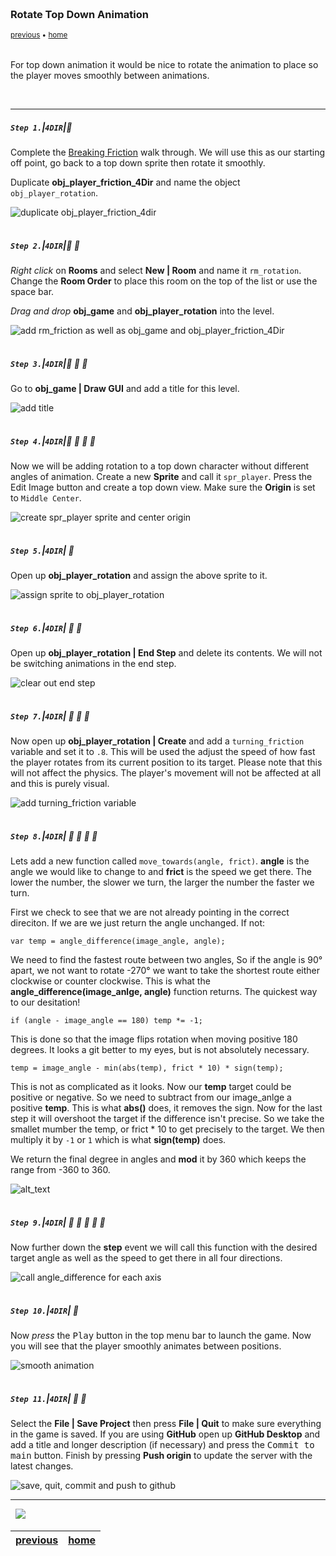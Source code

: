 <img src="https://via.placeholder.com/1000x4/45D7CA/45D7CA" alt="drawing" height="4px"/>

### Rotate Top Down Animation

<sub>[previous](../friction/README.md#user-content-breaking-friction) • [home](../README.md#user-content-gms2-move-in-4-directions)</sub>

<img src="https://via.placeholder.com/1000x4/45D7CA/45D7CA" alt="drawing" height="4px"/>

For top down animation it would be nice to rotate the animation to place so the player moves smoothly between animations.

<br>

---


##### `Step 1.`\|`4DIR`|:small_blue_diamond:

Complete the [Breaking Friction](friction/README.md#user-content-breaking-friction) walk through.  We will use this as our starting off point, go back to a top down sprite then rotate it smoothly. 

Duplicate **obj_player_friction_4Dir** and name the object `obj_player_rotation`.

![duplicate obj_player_friction_4dir](images/dupeFriction.png)

<img src="https://via.placeholder.com/500x2/45D7CA/45D7CA" alt="drawing" height="2px" alt = ""/>

##### `Step 2.`\|`4DIR`|:small_blue_diamond: :small_blue_diamond: 

*Right click* on **Rooms** and select **New | Room** and name it `rm_rotation`. Change the **Room Order** to place this room on the top of the list or use the space bar.

*Drag and drop* **obj_game** and **obj_player_rotation** into the level.

![add rm_friction as well as obj_game and obj_player_friction_4Dir](images/roomFriction.png)

<img src="https://via.placeholder.com/500x2/45D7CA/45D7CA" alt="drawing" height="2px" alt = ""/>

##### `Step 3.`\|`4DIR`|:small_blue_diamond: :small_blue_diamond: :small_blue_diamond:

Go to **obj_game | Draw GUI** and add a title for this level.

![add title](images/addTitles.png)

<img src="https://via.placeholder.com/500x2/45D7CA/45D7CA" alt="drawing" height="2px" alt = ""/>

##### `Step 4.`\|`4DIR`|:small_blue_diamond: :small_blue_diamond: :small_blue_diamond: :small_blue_diamond:

Now we will be adding rotation to a top down character without different angles of animation.  Create a new **Sprite** and call it `spr_player`.  Press the <kbdd>Edit Image</kbd> button and create a top down view.  Make sure the **Origin** is set to `Middle Center`.

![create spr_player sprite and center origin](images/sprPlayer.png)

<img src="https://via.placeholder.com/500x2/45D7CA/45D7CA" alt="drawing" height="2px" alt = ""/>

##### `Step 5.`\|`4DIR`| :small_orange_diamond:

Open up **obj_player_rotation** and assign the above sprite to it.

![assign sprite to obj_player_rotation](images/assignSprite.png)

<img src="https://via.placeholder.com/500x2/45D7CA/45D7CA" alt="drawing" height="2px" alt = ""/>

##### `Step 6.`\|`4DIR`| :small_orange_diamond: :small_blue_diamond:

Open up **obj_player_rotation | End Step** and delete its contents.  We will not be switching animations in the end step.

![clear out end step](images/clearOutEndStep.png)

<img src="https://via.placeholder.com/500x2/45D7CA/45D7CA" alt="drawing" height="2px" alt = ""/>

##### `Step 7.`\|`4DIR`| :small_orange_diamond: :small_blue_diamond: :small_blue_diamond:

Now open up **obj_player_rotation | Create** and add a `turning_friction` variable and set it to `.8`.  This will be used the adjust the speed of how fast the player rotates from its current position to its target.  Please note that this will not affect the physics.  The player's movement will not be affected at all and this is purely visual.

![add turning_friction variable](images/turningFriction.png)

<img src="https://via.placeholder.com/500x2/45D7CA/45D7CA" alt="drawing" height="2px" alt = ""/>

##### `Step 8.`\|`4DIR`| :small_orange_diamond: :small_blue_diamond: :small_blue_diamond: :small_blue_diamond:

Lets add a new function called `move_towards(angle, frict)`.  **angle** is the angle we would like to change to and **frict** is the speed we get there.  The lower the number, the slower we turn, the larger the number the faster we turn.

First we check to see that we are not already pointing in the correct direciton.  If we are we just return the angle unchanged.  If not:

```
var temp = angle_difference(image_angle, angle);
```

We need to find the fastest route between two angles,  So if the angle is 90° apart, we not want to rotate -270° we want to take the shortest route either clockwise or counter clockwise.  This is what the **angle_difference(image_anlge, angle)** function returns.  The quickest way to our desitation!

```
if (angle - image_angle == 180) temp *= -1;
```
This is done so that the image flips rotation when moving positive 180 degrees.  It looks a git better to my eyes, but is not absolutely necessary.

```
temp = image_angle - min(abs(temp), frict * 10) * sign(temp);
```

This is not as complicated as it looks.  Now our **temp** target could be positive or negative.  So we need to subtract from our image_anlge a positive **temp**.  This is what **abs()** does, it removes the sign.  Now for the last step it will overshoot the target if the difference isn't precise.  So we take the smallet mumber the temp, or frict * 10 to get precisely to the target.  We then multiply it by `-1` or `1` which is what **sign(temp)** does.

We return the final degree in angles and **mod** it by 360 which keeps the range from -360 to 360.

![alt_text](images/addFunction.png)

<img src="https://via.placeholder.com/500x2/45D7CA/45D7CA" alt="drawing" height="2px" alt = ""/>

##### `Step 9.`\|`4DIR`| :small_orange_diamond: :small_blue_diamond: :small_blue_diamond: :small_blue_diamond: :small_blue_diamond:

Now further down the **step** event we will call this function with the desired target angle as well as the speed to get there in all four directions.

![call angle_difference for each axis](images/moveTowardsCall.png)

<img src="https://via.placeholder.com/500x2/45D7CA/45D7CA" alt="drawing" height="2px" alt = ""/>

##### `Step 10.`\|`4DIR`| :large_blue_diamond:

Now *press* the <kbd>Play</kbd> button in the top menu bar to launch the game. Now you will see that the player smoothly animates between positions.

![smooth animation](images/rotatingPlayer.gif)

<img src="https://via.placeholder.com/500x2/45D7CA/45D7CA" alt="drawing" height="2px" alt = ""/>

##### `Step 11.`\|`4DIR`| :large_blue_diamond: :small_blue_diamond: 

Select the **File | Save Project** then press **File | Quit** to make sure everything in the game is saved. If you are using **GitHub** open up **GitHub Desktop** and add a title and longer description (if necessary) and press the <kbd>Commit to main</kbd> button. Finish by pressing **Push origin** to update the server with the latest changes.

![save, quit, commit and push to github](images/GitHub.png)

___


<img src="https://via.placeholder.com/1000x4/dba81a/dba81a" alt="drawing" height="4px" alt = ""/>

<img src="https://via.placeholder.com/1000x100/45D7CA/000000/?text=The End!">

<img src="https://via.placeholder.com/1000x4/dba81a/dba81a" alt="drawing" height="4px" alt = ""/>

| [previous](../friction/README.md#user-content-breaking-friction)| [home](../README.md#user-content-gms2-move-in-4-directions) |
|---|---|
